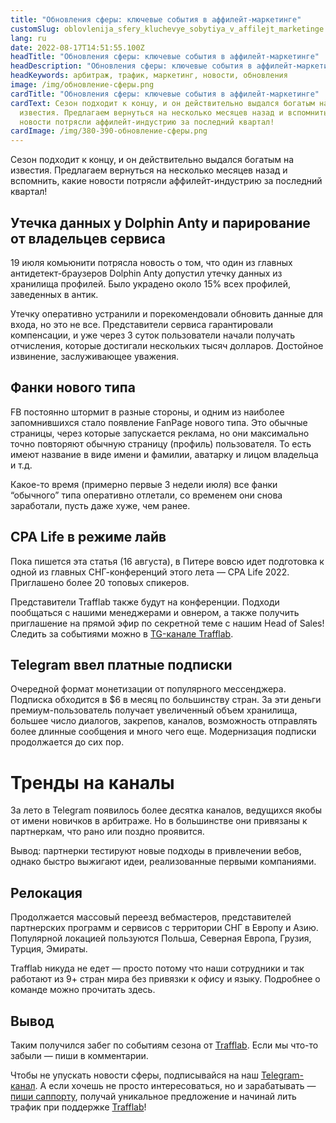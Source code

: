```yaml
---
title: "Обновления сферы: ключевые события в аффилейт-маркетинге"
customSlug: oblovlenija_sfery_kluchevye_sobytiya_v_affilejt_marketinge
lang: ru
date: 2022-08-17T14:51:55.100Z
headTitle: "Обновления сферы: ключевые события в аффилейт-маркетинге"
headDescription: "Обновления сферы: ключевые события в аффилейт-маркетинге"
headKeywords: арбитраж, трафик, маркетинг, новости, обновления
image: /img/обновление-сферы.png
cardTitle: "Обновления сферы: ключевые события в аффилейт-маркетинге"
cardText: Сезон подходит к концу, и он действительно выдался богатым на
  известия. Предлагаем вернуться на несколько месяцев назад и вспомнить, какие
  новости потрясли аффилейт-индустрию за последний квартал!
cardImage: /img/380-390-обновление-сферы.png
---
```

Сезон подходит к концу, и он действительно выдался богатым на известия. Предлагаем вернуться на несколько месяцев назад и вспомнить, какие новости потрясли аффилейт-индустрию за последний квартал!

## Утечка данных у Dolphin Anty и парирование от владельцев сервиса

19 июля комьюнити потрясла новость о том, что один из главных антидетект-браузеров Dolphin Anty допустил утечку данных из хранилища профилей. Было украдено около 15% всех профилей, заведенных в антик.

Утечку оперативно устранили и порекомендовали обновить данные для входа, но это не все. Представители сервиса гарантировали компенсации, и уже через 3 суток пользователи начали получать отчисления, которые достигали нескольких тысяч долларов. Достойное извинение, заслуживающее уважения.

## Фанки нового типа

FB постоянно штормит в разные стороны, и одним из наиболее запомнившихся стало появление FanPage нового типа. Это обычные страницы, через которые запускается реклама, но они максимально точно повторяют обычную страницу (профиль) пользователя. То есть имеют название в виде имени и фамилии, аватарку и лицом владельца и т.д.

Какое-то время (примерно первые 3 недели июля) все фанки “обычного” типа оперативно отлетали, со временем они снова заработали, пусть даже хуже, чем ранее.

## CPA Life в режиме лайв

Пока пишется эта статья (16 августа), в Питере вовсю идет подготовка к одной из главных СНГ-конференций этого лета — CPA Life 2022. Приглашено более 20 топовых спикеров.

Представители Trafflab также будут на конференции. Подходи пообщаться с нашими менеджерами и овнером, а также получить приглашение на прямой эфир по секретной теме с нашим Head of Sales! Следить за событиями можно в [TG-канале Trafflab](https://bit.ly/3Cb1eSM).

## Telegram ввел платные подписки

Очередной формат монетизации от популярного мессенджера. Подписка обходится в $6 в месяц по большинству стран. За эти деньги премиум-пользователь получает увеличенный объем хранилища, большее число диалогов, закрепов, каналов, возможность отправлять более длинные сообщения и много чего еще. Модернизация подписки продолжается до сих пор.

# Тренды на каналы

За лето в Telegram появилось более десятка каналов, ведущихся якобы от имени новичков в арбитраже. Но в большинстве они привязаны к партнеркам, что рано или поздно проявится.

Вывод: партнерки тестируют новые подходы в привлечении вебов, однако быстро выжигают идеи, реализованные первыми компаниями.

## Релокация

Продолжается массовый переезд вебмастеров, представителей партнерских программ и сервисов с территории СНГ в Европу и Азию. Популярной локацией пользуются Польша, Северная Европа, Грузия, Турция, Эмираты.

Trafflab никуда не едет — просто потому что наши сотрудники и так работают из 9+ стран мира без привязки к офису и языку. Подробнее о команде можно прочитать здесь.

## Вывод

Таким получился забег по событиям сезона от [Trafflab](https://trafflab.com/ru/). Если мы что-то забыли — пиши в комментарии.

Чтобы не упускать новости сферы, подписывайся на наш [Telegram-канал](https://bit.ly/3Cb1eSM). А если хочешь не просто интересоваться, но и зарабатывать — [пиши саппорту](https://bit.ly/3SZptJN), получай уникальное предложение и начинай лить трафик при поддержке [Trafflab](https://trafflab.com/ru/)!
